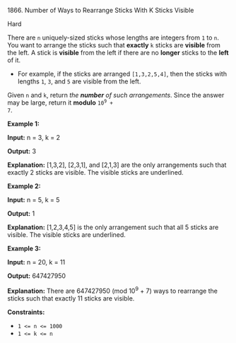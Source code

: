 1866\. Number of Ways to Rearrange Sticks With K Sticks Visible

Hard

There are `n` uniquely-sized sticks whose lengths are integers from `1` to `n`. You want to arrange the sticks such that **exactly** `k` sticks are **visible** from the left. A stick is **visible** from the left if there are no **longer** sticks to the **left** of it.

*   For example, if the sticks are arranged `[1,3,2,5,4]`, then the sticks with lengths `1`, `3`, and `5` are visible from the left.

Given `n` and `k`, return _the **number** of such arrangements_. Since the answer may be large, return it **modulo** <code>10<sup>9</sup> + 7</code>.

**Example 1:**

**Input:** n = 3, k = 2

**Output:** 3

**Explanation:** [1,3,2], [2,3,1], and [2,1,3] are the only arrangements such that exactly 2 sticks are visible. The visible sticks are underlined.

**Example 2:**

**Input:** n = 5, k = 5

**Output:** 1

**Explanation:** [1,2,3,4,5] is the only arrangement such that all 5 sticks are visible. The visible sticks are underlined.

**Example 3:**

**Input:** n = 20, k = 11

**Output:** 647427950

**Explanation:** There are 647427950 (mod 10<sup>9</sup> \+ 7) ways to rearrange the sticks such that exactly 11 sticks are visible.

**Constraints:**

*   `1 <= n <= 1000`
*   `1 <= k <= n`